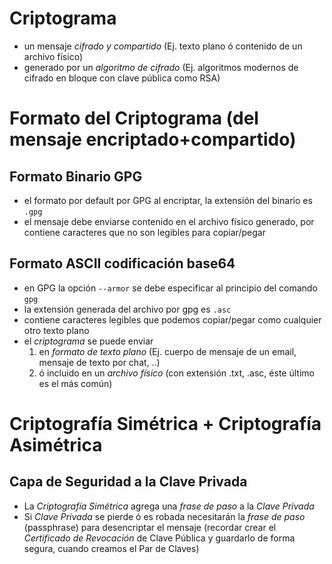 # Criptograma
- un mensaje *cifrado y compartido*
(Ej. texto plano ó contenido de un archivo físico)
- generado por un *algoritmo de cifrado*
(Ej. algoritmos modernos de cifrado en bloque con clave pública como RSA)
# Formato del Criptograma (del mensaje encriptado+compartido)
## Formato Binario GPG
- el formato por default por GPG al encriptar, la extensión del binario es `.gpg`
- el mensaje debe enviarse contenido en el archivo físico generado, por contiene caracteres que no son legibles para copiar/pegar
## Formato ASCII codificación base64
- en GPG la opción `--armor` se debe especificar al principio del comando `gpg`
- la extensión generada del archivo por gpg es `.asc`
- contiene caracteres legibles que podemos copiar/pegar como cualquier otro texto plano
- el *criptograma* se puede enviar
  1. en _formato de texto plano_ (Ej. cuerpo de mensaje de un email, mensaje de texto por chat, ..)
  2. ó incluido en un _archivo físico_ (con extensión .txt, .asc, éste último es el más común)
# Criptografía Simétrica + Criptografía Asimétrica
## Capa de Seguridad a la Clave Privada
- La *Criptografía Simétrica* agrega una *frase de paso* a la *Clave Privada*
- Si *Clave Privada* se pierde ó es robada necesitarán la *frase de paso* (passphrase) para desencriptar el mensaje
(recordar crear el *Certificado de Revocación* de Clave Pública y guardarlo de forma segura, cuando creamos el Par de Claves)
